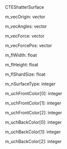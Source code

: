 CTEShatterSurface

m_vecOrigin: vector

m_vecAngles: vector

m_vecForce: vector

m_vecForcePos: vector

m_flWidth: float

m_flHeight: float

m_flShardSize: float

m_nSurfaceType: integer

m_uchFrontColor[0]: integer

m_uchFrontColor[1]: integer

m_uchFrontColor[2]: integer

m_uchBackColor[0]: integer

m_uchBackColor[1]: integer

m_uchBackColor[2]: integer